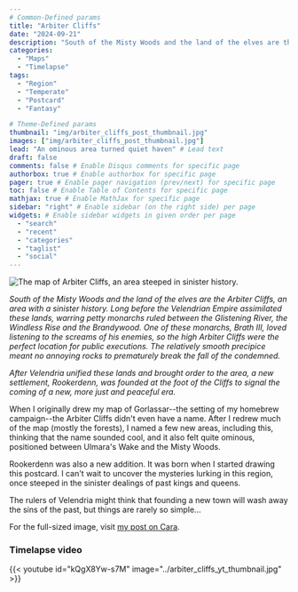 ```yaml
---
# Common-Defined params
title: "Arbiter Cliffs"
date: "2024-09-21"
description: "South of the Misty Woods and the land of the elves are the Arbiter Cliffs, an area with a sinister history."
categories:
  - "Maps"
  - "Timelapse"
tags:
  - "Region"
  - "Temperate"
  - "Postcard"
  - "Fantasy"

# Theme-Defined params
thumbnail: "img/arbiter_cliffs_post_thumbnail.jpg"
images: ["img/arbiter_cliffs_post_thumbnail.jpg"]
lead: "An ominous area turned quiet haven" # Lead text
draft: false
comments: false # Enable Disqus comments for specific page
authorbox: true # Enable authorbox for specific page
pager: true # Enable pager navigation (prev/next) for specific page
toc: false # Enable Table of Contents for specific page
mathjax: true # Enable MathJax for specific page
sidebar: "right" # Enable sidebar (on the right side) per page
widgets: # Enable sidebar widgets in given order per page
  - "search"
  - "recent"
  - "categories"
  - "taglist"
  - "social"
---
```


![The map of Arbiter Cliffs, an area steeped in sinister history.](../arbiter_cliffs_postcard_full_nolabel_nowatermark_web.jpg)

*South of the Misty Woods and the land of the elves are the Arbiter Cliffs, an area with a sinister history. Long before the Velendrian Empire assimilated these lands, warring petty monarchs ruled between the Glistening River, the Windless Rise and the Brandywood. One of these monarchs, Brath III, loved listening to the screams of his enemies, so the high Arbiter Cliffs were the perfect location for public executions. The relatively smooth precipice meant no annoying rocks to prematurely break the fall of the condemned.*

*After Velendria unified these lands and brought order to the area, a new settlement, Rookerdenn, was founded at the foot of the Cliffs to signal the coming of a new, more just and peaceful era.*

When I originally drew my map of Gorlassar--the setting of my homebrew campaign--the Arbiter Cliffs didn't even have a name. After I redrew much of the map (mostly the forests), I named a few new areas, including this, thinking that the name sounded cool, and it also felt quite ominous, positioned between Ulmara's Wake and the Misty Woods.

Rookerdenn was also a new addition. It was born when I started drawing this postcard. I can't wait to uncover the mysteries lurking in this region, once steeped in the sinister dealings of past kings and queens.

The rulers of Velendria might think that founding a new town will wash away the sins of the past, but things are rarely so simple...

For the full-sized image, visit [my post on Cara](https://cara.app/post/6d2d26b0-f156-4037-baf9-abe090e26a67).

### Timelapse video

{{< youtube id="kQgX8Yw-s7M" image="../arbiter_cliffs_yt_thumbnail.jpg" >}}
